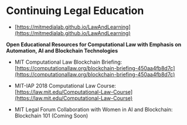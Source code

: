 # Continuing Legal Education

* [https://mitmedialab.github.io/LawAndLearning](https://mitmedialab.github.io/LawAndLearning)

**Open Educational Resources for Computational Law with Emphasis on Automation, AI and Blockchain Technologies**

* MIT Computational Law Blockchain Briefing: [https://computationallaw.org/blockchain-briefing-450aa4fb8d7c](https://computationallaw.org/blockchain-briefing-450aa4fb8d7c)

* MIT-IAP 2018 Computational Law Course: [https://law.mit.edu/Computational-Law-Course](https://law.mit.edu/Computational-Law-Course)

* MIT Legal Forum Collaboration with Women in AI and Blockchain: Blockchain 101 (Coming Soon) 
